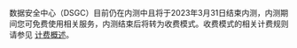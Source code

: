 数据安全中心（DSGC）目前仍在内测中且将于2023年3月31日结束内测，内测期间您可免费使用相关服务，内测结束后将转为收费模式。收费模式的相关计费规则请参见 [计费概述](https://cloud.tencent.com/document/product/1087/35082)。
